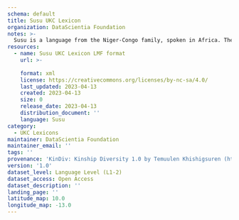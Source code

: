 ```yaml
---
schema: default
title: Susu UKC Lexicon
organization: DataScientia Foundation
notes: >-
  Susu is a language from the Niger-Congo family, spoken in Africa. The UKC Lexicon of Susu is represented as a lexico-semantic network. It consists of words, word senses, synsets, as well as sense-level and synset-level relationships.
resources:
  - name: Susu UKC Lexicon LMF format
    url: >-
      
    format: xml
    license: https://creativecommons.org/licenses/by-nc-sa/4.0/
    last_updated: 2023-04-13
    created: 2023-04-13
    size: 0
    release_date: 2023-04-13
    distribution_document: ''
    language: Susu
category:
  - UKC Lexicons
maintainer: DataScientia Foundation
maintainer_email: ''
tags: ''
provenance: 'KinDiv: Kinship Diversity 1.0 by Temuulen Khishigsuren (http://ukc.disi.unitn.it/index.php/kinship/); Princeton WordNet 2.1 by Princeton University (https://wordnet.princeton.edu)'
version: '1.0'
dataset_level: Language Level (L1-2)
dataset_access: Open Access
dataset_description: ''
landing_page: ''
latitude_map: 10.0
longitude_map: -13.0
---
```

